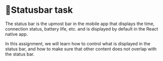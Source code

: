 # 📱Statusbar task
The status bar is the upmost bar in the mobile app that displays the time, connection status, battery life, etc. and is displayed by default in the React native app.

In this assignment, we will learn how to control what is displayed in the status bar, and how to make sure that other content does not overlap with the status bar.
